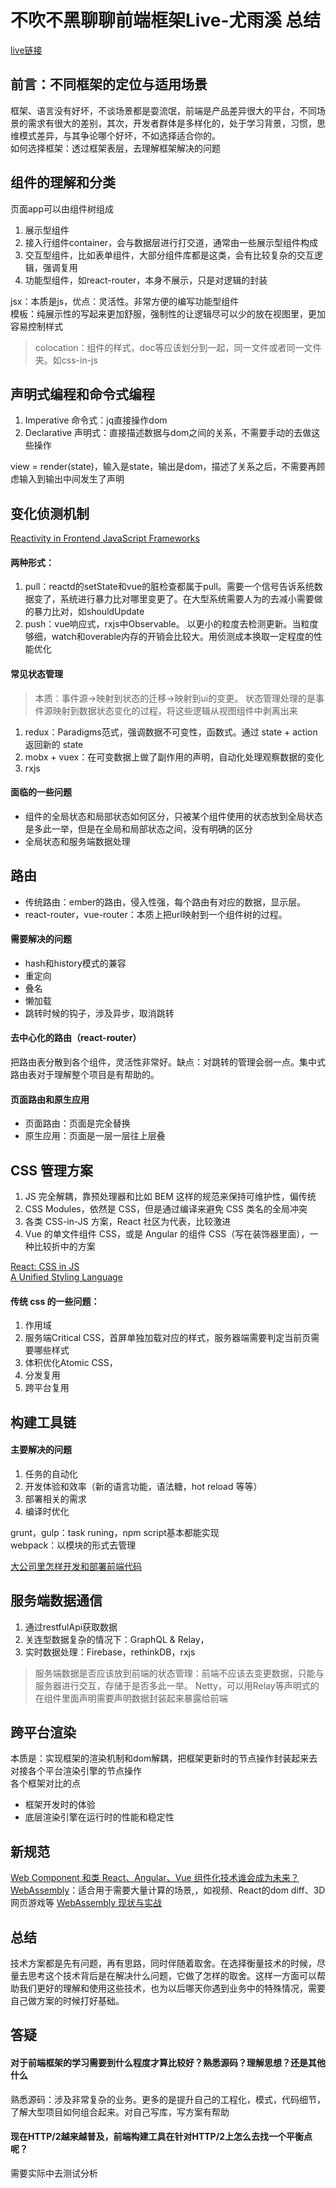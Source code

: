 # 不吹不黑聊聊前端框架Live-尤雨溪 总结

[live链接](https://www.zhihu.com/lives/846356429794336768)

## 前言：不同框架的定位与适用场景  
框架、语言没有好坏，不谈场景都是耍流氓，前端是产品差异很大的平台，不同场景的需求有很大的差别，其次，开发者群体是多样化的，处于学习背景，习惯，思维模式差异，与其争论哪个好坏，不如选择适合你的。  
如何选择框架：透过框架表层，去理解框架解决的问题




## 组件的理解和分类
页面app可以由组件树组成

1. 展示型组件
2. 接入行组件container，会与数据层进行打交道，通常由一些展示型组件构成
3. 交互型组件，比如表单组件，大部分组件库都是这类，会有比较复杂的交互逻辑，强调复用
4. 功能型组件，如react-router，本身不展示，只是对逻辑的封装

jsx：本质是js，优点：灵活性。非常方便的编写功能型组件  
模板：纯展示性的写起来更加舒服，强制性的让逻辑尽可以少的放在视图里，更加容易控制样式

> colocation：组件的样式，doc等应该划分到一起，同一文件或者同一文件夹。如css-in-js



## 声明式编程和命令式编程
1. Imperative 命令式：jq直接操作dom
2. Declarative 声明式：直接描述数据与dom之间的关系，不需要手动的去做这些操作

view = render(state)，输入是state，输出是dom，描述了关系之后，不需要再顾虑输入到输出中间发生了声明



## 变化侦测机制
[Reactivity in Frontend JavaScript Frameworks](https://docs.google.com/presentation/d/1_BlJxudppfKmAtfbNIcqNwzrC5vLrR_h1e09apcpdNY/edit#slide=id.p)

#### 两种形式：
1. pull：reactd的setState和vue的脏检查都属于pull。需要一个信号告诉系统数据变了，系统进行暴力比对哪里变更了。在大型系统需要人为的去减小需要做的暴力比对，如shouldUpdate
2. push：vue响应式，rxjs中Observable。 以更小的粒度去检测更新。当粒度够细，watch和overable内存的开销会比较大。用侦测成本换取一定程度的性能优化

#### 常见状态管理

> 本质：事件源->映射到状态的迁移->映射到ui的变更。
> 状态管理处理的是事件源映射到数据状态变化的过程，将这些逻辑从视图组件中剥离出来

1. redux：Paradigms范式，强调数据不可变性，函数式。通过 state + action 返回新的 state
2. mobx + vuex：在可变数据上做了副作用的声明，自动化处理观察数据的变化
3. rxjs

####  面临的一些问题
* 组件的全局状态和局部状态如何区分，只被某个组件使用的状态放到全局状态是多此一举，但是在全局和局部状态之间，没有明确的区分
* 全局状态和服务端数据处理



## 路由
* 传统路由：ember的路由，侵入性强，每个路由有对应的数据，显示层。
* react-router，vue-router：本质上把url映射到一个组件树的过程。

#### 需要解决的问题
* hash和history模式的兼容
* 重定向
* 叠名
* 懒加载
* 跳转时候的钩子，涉及异步，取消跳转

#### 去中心化的路由（react-router）
把路由表分散到各个组件，灵活性非常好。缺点：对跳转的管理会弱一点。集中式路由表对于理解整个项目是有帮助的。

#### 页面路由和原生应用
* 页面路由：页面是完全替换
* 原生应用：页面是一层一层往上层叠



## CSS 管理方案
1. JS 完全解耦，靠预处理器和比如 BEM 这样的规范来保持可维护性，偏传统
2. CSS Modules，依然是 CSS，但是通过编译来避免 CSS 类名的全局冲突
3. 各类 CSS-in-JS 方案，React 社区为代表，比较激进
4. Vue 的单文件组件 CSS，或是 Angular 的组件 CSS（写在装饰器里面），一种比较折中的方案

[React: CSS in JS](https://speakerdeck.com/vjeux/react-css-in-js)  
[A Unified Styling Language](https://medium.com/seek-blog/a-unified-styling-language-d0c208de2660)

#### 传统 css 的一些问题：
1. 作用域
2. 服务端Critical CSS，首屏单独加载对应的样式，服务器端需要判定当前页需要哪些样式
3. 体积优化Atomic CSS，
4. 分发复用
5. 跨平台复用



## 构建工具链

#### 主要解决的问题
1. 任务的自动化
2. 开发体验和效率（新的语言功能，语法糖，hot reload 等等）
3. 部署相关的需求
4. 编译时优化

grunt，gulp：task runing，npm script基本都能实现  
webpack：以模块的形式去管理

[大公司里怎样开发和部署前端代码](https://www.zhihu.com/question/20790576)



## 服务端数据通信
1. 通过restfulApi获取数据
2. 关连型数据复杂的情况下：GraphQL & Relay，
3. 实时数据处理：Firebase，rethinkDB，rxjs

> 服务端数据是否应该放到前端的状态管理：前端不应该去变更数据，只能与服务器进行交互，存储于是否多此一举。
> Netty，可以用Relay等声明式的在组件里面声明需要声明数据封装起来暴露给前端



## 跨平台渲染

本质是：实现框架的渲染机制和dom解耦，把框架更新时的节点操作封装起来去对接各个平台渲染引擎的节点操作  
各个框架对比的点
* 框架开发时的体验
* 底层渲染引擎在运行时的性能和稳定性

## 新规范
[Web Component 和类 React、Angular、Vue 组件化技术谁会成为未来？](https://www.zhihu.com/question/58731753)  
[WebAssembly](https://developer.mozilla.org/zh-CN/docs/WebAssembly)：适合用于需要大量计算的场景,，如视频、React的dom diff、3D 网页游戏等 [WebAssembly 现状与实战](https://www.ibm.com/developerworks/cn/web/wa-lo-webassembly-status-and-reality/index.html)


## 总结
技术方案都是先有问题，再有思路，同时伴随着取舍。在选择衡量技术的时候，尽量去思考这个技术背后是在解决什么问题，它做了怎样的取舍。这样一方面可以帮助我们更好的理解和使用这些技术，也为以后哪天你遇到业务中的特殊情况，需要自己做方案的时候打好基础。


## 答疑

#### 对于前端框架的学习需要到什么程度才算比较好？熟悉源码？理解思想？还是其他什么  
熟悉源码：涉及非常复杂的业务。更多的是提升自己的工程化，模式，代码细节，了解大型项目如何组合起来。对自己写库，写方案有帮助

#### 现在HTTP/2越来越普及，前端构建工具在针对HTTP/2上怎么去找一个平衡点呢？  
需要实际中去测试分析

